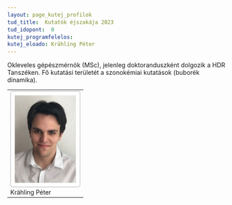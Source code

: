 ```yaml
---
layout: page_kutej_profilok
tud_title:  Kutatók éjszakája 2023
tud_idopont:  0
kutej_programfelelos: 
kutej_eloado: Krähling Péter
---
```


Okleveles gépészmérnök (MSc), jelenleg doktoranduszként dolgozik a HDR Tanszéken. Fő kutatási területét a szonokémiai kutatások (buborék dinamika).

<table class="picture">
<tr>
<td>

<div class="gallery">
    <img src="images/Krahling_Peter.jpg" max-width="250" max-height="200">
  <div class="desc">Krähling Péter</div>
</div>

</td>
</tr>
</table>
